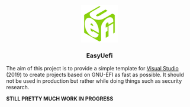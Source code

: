 <p align="center">
  <img width="100" height="100" src="Assets/icon.png">
  <h3 align="center">EasyUefi</h3>
</p>

The aim of this project is to provide a simple template for [Visual Studio](https://visualstudio.microsoft.com/) (2019) to create projects based on GNU-EFI as fast as possible. It should not be used in production but rather while doing things such as security research.

**STILL PRETTY MUCH WORK IN PROGRESS**
